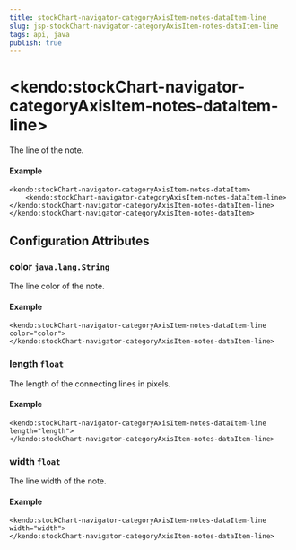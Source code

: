 ```yaml
---
title: stockChart-navigator-categoryAxisItem-notes-dataItem-line
slug: jsp-stockChart-navigator-categoryAxisItem-notes-dataItem-line
tags: api, java
publish: true
---
```


# \<kendo:stockChart-navigator-categoryAxisItem-notes-dataItem-line\>

The line of the note.

#### Example
    <kendo:stockChart-navigator-categoryAxisItem-notes-dataItem>
        <kendo:stockChart-navigator-categoryAxisItem-notes-dataItem-line></kendo:stockChart-navigator-categoryAxisItem-notes-dataItem-line>
    </kendo:stockChart-navigator-categoryAxisItem-notes-dataItem>

## Configuration Attributes

### color `java.lang.String`

The line color of the note.

#### Example
    <kendo:stockChart-navigator-categoryAxisItem-notes-dataItem-line color="color">
    </kendo:stockChart-navigator-categoryAxisItem-notes-dataItem-line>

### length `float`

The length of the connecting lines in pixels.

#### Example
    <kendo:stockChart-navigator-categoryAxisItem-notes-dataItem-line length="length">
    </kendo:stockChart-navigator-categoryAxisItem-notes-dataItem-line>

### width `float`

The line width of the note.

#### Example
    <kendo:stockChart-navigator-categoryAxisItem-notes-dataItem-line width="width">
    </kendo:stockChart-navigator-categoryAxisItem-notes-dataItem-line>

 
